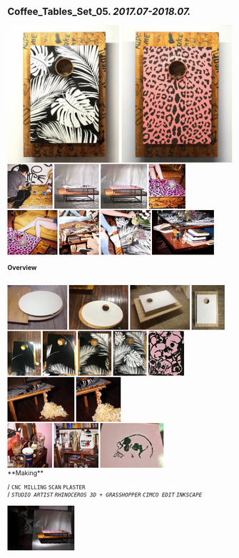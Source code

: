 
## Coffee_Tables_Set_05. _2017.07-2018.07._  
![Coffee_Tables_Set_05](/projects/Coffee_Tables_Set_05/100.jpg)<a href="https://ewwgene.github.io/projects/Coffee_Tables_Set_05/101.jpg"><img src="/projects/Coffee_Tables_Set_05/101.jpg" height="100"></a> <a href="https://ewwgene.github.io/projects/Coffee_Tables_Set_05/103.jpg"><img src="/projects/Coffee_Tables_Set_05/103.jpg" height="100"></a> <a href="https://ewwgene.github.io/projects/Coffee_Tables_Set_05/107.jpg"><img src="/projects/Coffee_Tables_Set_05/107.jpg" height="100"></a> <a href="https://ewwgene.github.io/projects/Coffee_Tables_Set_05/111.jpg"><img src="/projects/Coffee_Tables_Set_05/111.jpg" height="100"></a> <a href="https://ewwgene.github.io/projects/Coffee_Tables_Set_05/113.jpg"><img src="/projects/Coffee_Tables_Set_05/113.jpg" height="100"></a> <a href="https://ewwgene.github.io/projects/Coffee_Tables_Set_05/114.jpg"><img src="/projects/Coffee_Tables_Set_05/114.jpg" height="100"></a> <a href="https://ewwgene.github.io/projects/Coffee_Tables_Set_05/115.jpg"><img src="/projects/Coffee_Tables_Set_05/115.jpg" height="100"></a> <a href="https://ewwgene.github.io/projects/Coffee_Tables_Set_05/117.jpg"><img src="/projects/Coffee_Tables_Set_05/117.jpg" height="100"></a> 
<br>  
**Overview**  
 
<br>
<a href="https://ewwgene.github.io/projects/Coffee_Tables_Set_05/Making/201.jpg"><img src="/projects/Coffee_Tables_Set_05/Making/201.jpg" height="100"></a> <a href="https://ewwgene.github.io/projects/Coffee_Tables_Set_05/Making/202.jpg"><img src="/projects/Coffee_Tables_Set_05/Making/202.jpg" height="100"></a> <a href="https://ewwgene.github.io/projects/Coffee_Tables_Set_05/Making/205.jpg"><img src="/projects/Coffee_Tables_Set_05/Making/205.jpg" height="100"></a> <a href="https://ewwgene.github.io/projects/Coffee_Tables_Set_05/Making/207.jpg"><img src="/projects/Coffee_Tables_Set_05/Making/207.jpg" height="100"></a> <br><a href="https://ewwgene.github.io/projects/Coffee_Tables_Set_05/Making/301.jpg"><img src="/projects/Coffee_Tables_Set_05/Making/301.jpg" height="100"></a> <a href="https://ewwgene.github.io/projects/Coffee_Tables_Set_05/Making/303.jpg"><img src="/projects/Coffee_Tables_Set_05/Making/303.jpg" height="100"></a> <a href="https://ewwgene.github.io/projects/Coffee_Tables_Set_05/Making/305.jpg"><img src="/projects/Coffee_Tables_Set_05/Making/305.jpg" height="100"></a> <a href="https://ewwgene.github.io/projects/Coffee_Tables_Set_05/Making/307.jpg"><img src="/projects/Coffee_Tables_Set_05/Making/307.jpg" height="100"></a> <a href="https://ewwgene.github.io/projects/Coffee_Tables_Set_05/Making/309.jpg"><img src="/projects/Coffee_Tables_Set_05/Making/309.jpg" height="100"></a> <a href="https://ewwgene.github.io/projects/Coffee_Tables_Set_05/Making/311.jpg"><img src="/projects/Coffee_Tables_Set_05/Making/311.jpg" height="100"></a> <a href="https://ewwgene.github.io/projects/Coffee_Tables_Set_05/Making/313.jpg"><img src="/projects/Coffee_Tables_Set_05/Making/313.jpg" height="100"></a> <br><a href="https://ewwgene.github.io/projects/Coffee_Tables_Set_05/Making/401.jpg"><img src="/projects/Coffee_Tables_Set_05/Making/401.jpg" height="100"></a> <a href="https://ewwgene.github.io/projects/Coffee_Tables_Set_05/Making/403.jpg"><img src="/projects/Coffee_Tables_Set_05/Making/403.jpg" height="100"></a> <a href="https://ewwgene.github.io/projects/Coffee_Tables_Set_05/Making/405.jpg"><img src="/projects/Coffee_Tables_Set_05/Making/405.jpg" height="100"></a> <br>  
**Making**  
  
/
`CNC MILLING` `SCAN` `PLASTER`   
/
_`STUDIO ARTIST`_ _`RHINOCEROS 3D + GRASSHOPPER`_ _`CIMCO EDIT`_ _`INKSCAPE`_   
<br>
<a href="https://ewwgene.github.io/projects/Coffee_Tables_Set_05/300.jpg"><img src="/projects/Coffee_Tables_Set_05/300.jpg" height="100"></a> 
<br>

